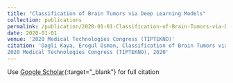 ```yaml
---
title: "Classification of Brain Tumors via Deep Learning Models"
collection: publications
permalink: /publication/2020-01-01-Classification-of-Brain-Tumors-via-Deep-Learning-Models
date: 2020-01-01
venue: '2020 Medical Technologies Congress (TIPTEKNO)'
citation: 'Dagli Kaya, Erogul Osman, Classification of Brain Tumors via Deep Learning Models"
2020 Medical Technologies Congress (TIPTEKNO), 2020'
---
```

Use [Google Scholar](https://scholar.google.com/scholar?q=Classification+of+Brain+Tumors+via+Deep+Learning+Models){:target="_blank"} for full citation
